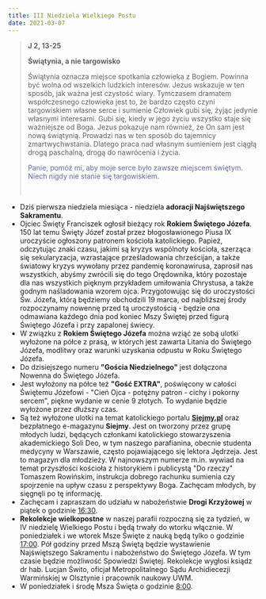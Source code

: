 ```yaml
---
title: III Niedziela Wielkiego Postu
date: 2021-03-07
---
```


> **J 2, 13-25**
>
> **Świątynia, a nie targowisko**
>
> Świątynia oznacza miejsce spotkania człowieka z Bogiem. Powinna być wolna od wszelkich ludzkich interesów. Jezus wskazuje w ten sposób, jak ważna jest czystość wiary. Tymczasem dramatem współczesnego człowieka jest to, że bardzo często czyni targowiskiem własne serce i sumienie Człowiek gubi się, żyjąc jedynie własnymi interesami. Gubi się, kiedy w jego życiu wszystko staje się ważniejsze od Boga. Jezus pokazuje nam również, że On sam jest nową świątynią. Prowadzi nas w ten sposób do tajemnicy zmartwychwstania. Dlatego praca nad własnym sumieniem jest ciągłą drogą paschalną, drogą do nawrócenia i życia.
>
> <span style="color: #666699;">Panie, pomóż mi, aby moje serce było zawsze miejscem świętym. Niech nigdy nie stanie się targowiskiem. </span>
>
> &nbsp;

- Dziś pierwsza niedziela miesiąca - niedziela **adoracji Najświętszego Sakramentu**.
- Ojciec Święty Franciszek ogłosił bieżący rok **Rokiem Świętego Józefa**. 150 lat temu Święty Józef został przez błogosławionego Piusa IX uroczyście ogłoszony patronem kościoła katolickiego. Papież, odczytując znaki czasu, jakimi są kryzys wspólnoty kościoła, szerząca się sekularyzacja, wzrastające prześladowania chrześcijan, a także światowy kryzys wywołany przez pandemię koronawirusa, zaprosił nas wszystkich, abyśmy zwrócili się do tego Orędownika, który pozostaje dla nas wszystkich pięknym przykładem umiłowania Chrystusa, a także godnym naśladowania wzorem ojca. Przygotowując się do uroczystości Św. Józefa, którą będziemy obchodzili 19 marca, od najbliższej środy rozpoczynamy nowennę przed tą uroczystością - będzie ona odmawiana każdego dnia pod koniec Mszy Świętej przed figurą Świętego Józefa i przy zapalonej świecy.
- W związku z **Rokiem Świętego Józefa** można wziąć ze sobą ulotki wyłożone na półce z prasą, w których jest zawarta Litania do Świętego Józefa, modlitwy oraz warunki uzyskania odpustu w Roku Świętego Józefa.
- Do dzisiejszego numeru **"Gościa Niedzielnego"** jest dołączona Nowenna do Świętego Józefa.
- Jest wyłożony na półce też **"Gość EXTRA"**, poświęcony w całości Świętemu Józefowi - "Cień Ojca - potężny patron - cichy i pokorny sercem", piękne wydanie w cenie 9 złotych. To wydanie będzie wyłożone przez dłuższy czas.
- Są też wyłożone ulotki na temat katolickiego portalu **[Siejmy.pl](https://siejmy.pl/)** oraz bezpłatnego e-magazynu **Siejmy**. Jest on tworzony przez grupę młodych ludzi, będących członkami katolickiego stowarzyszenia akademickiego Soli Deo, w tym naszego parafianina, obecnie studenta medycyny w Warszawie, często pojawiającego się lektora Jędrzeja. Jest to magazyn dla młodzieży. W najnowszym numerze m.in. wywiad na temat przyszłości kościoła z historykiem i publicystą "Do rzeczy" Tomaszem Rowińskim, instrukcja dobrego rachunku sumienia czy spojrzenie na upływ czasu z perspektywy Boga. Zachęcam młodych, by sięgnęli po tę informację.
- Zachęcam i zapraszam do udziału w nabożeństwie **Drogi Krzyżowej** w piątek o godzinie <u>16:30</u>.
- **Rekolekcje wielkopostne** w naszej parafii rozpoczną się za tydzień, w IV niedzielę Wielkiego Postu i będą trwały do wtorku włącznie. W poniedziałek i we wtorek Msze Święte z nauką będą tylko o godzinie <u>17:00</u>. Pół godziny przed Mszą Świętą będzie wystawienie Najświętszego Sakramentu i nabożeństwo do Świętego Józefa. W tym czasie będzie możliwość Spowiedzi Świętej. Rekolekcje wygłosi ksiądz dr hab. Lucjan Świto, oficjał Metropolitalnego Sądu Archidiecezji Warmińskiej w Olsztynie i pracownik naukowy UWM.
- W poniedziałek i środę Msza Święta o godzinie <u>8:00</u>.

